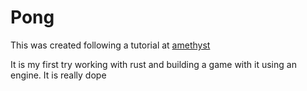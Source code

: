 # Pong
This was created following a tutorial at [amethyst](https://book.amethyst.rs/book/stable/pong-tutorial/pong-tutorial-02)

It is my first try working with rust and building a game with it using an engine. It is really dope